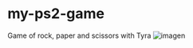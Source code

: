# my-ps2-game
Game of rock, paper and scissors with Tyra
![imagen](https://user-images.githubusercontent.com/104105647/188333660-cf5dc3e9-fae0-432a-bd96-be174546a1fc.png)
